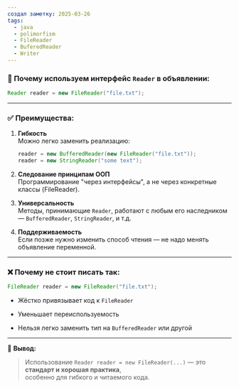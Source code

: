```yaml
---
создал заметку: 2025-03-26
tags:
  - java
  - polimorfism
  - FileReader
  - BuferedReader
  - Writer
---
```

### 🧱 Почему используем интерфейс `Reader` в объявлении:

```java
Reader reader = new FileReader("file.txt");
```

---

### ✅ Преимущества:

1. **Гибкость**  
    Можно легко заменить реализацию:    
    ```java
    reader = new BufferedReader(new FileReader("file.txt"));
    reader = new StringReader("some text");
    ```
    
2. **Следование принципам ООП**  
    Программирование "через интерфейсы", а не через конкретные классы (FileReader).
3. **Универсальность**  
    Методы, принимающие `Reader`, работают с любым его наследником — `BufferedReader`, `StringReader`, и т.д.
4. **Поддерживаемость**  
    Если позже нужно изменить способ чтения — не надо менять объявление переменной.
    

---

### ❌ Почему не стоит писать так:

```java
FileReader reader = new FileReader("file.txt");
```

- Жёстко привязывает код к `FileReader`
    
- Уменьшает переиспользуемость
    
- Нельзя легко заменить тип на `BufferedReader` или другой
    

---

📌 **Вывод:**

> Использование `Reader reader = new FileReader(...)` — это **стандарт и хорошая практика**,  
> особенно для гибкого и читаемого кода.
